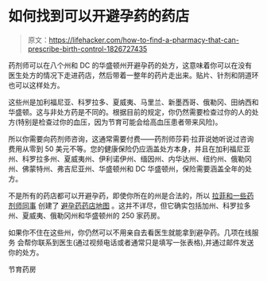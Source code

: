 # 如何找到可以开避孕药的药店

> 原文：<https://lifehacker.com/how-to-find-a-pharmacy-that-can-prescribe-birth-control-1826727435>

药剂师可以在八个州和 DC 的华盛顿州开避孕药的处方，这意味着你可以在没有医生处方的情况下走进药店，然后带着一整年的药片走出来。贴片、针剂和阴道环也可以这样处方。



这些州是加利福尼亚、科罗拉多、夏威夷、马里兰、新墨西哥、俄勒冈、田纳西和华盛顿。这与非处方药是不同的。根据目前的规定，你仍然需要检查过你的人的处方(特别是检查过你的血压，因为节育可能会给高血压患者带来风险)。

所以你需要向药剂师咨询，这通常需要付费——药剂师莎莉·拉菲说她听说过咨询费用从零到 50 美元不等。您的健康保险仍应涵盖处方本身，并且在加利福尼亚州、科罗拉多州、夏威夷州、伊利诺伊州、缅因州、内华达州、纽约州、俄勒冈州、佛蒙特州、弗吉尼亚州、华盛顿州和 DC 华盛顿州，保险需要涵盖全年的处方。

不是所有的药店都可以开避孕药，即使你所在的州是合法的，所以 [拉菲和一些药剂师同事](https://birthcontrolpharmacist.com/about/) 创建了 [避孕药药店地图](https://www.birthcontrolpharmacies.com/) 。这并不详尽，但它确实包括加州、科罗拉多州、夏威夷、俄勒冈州和华盛顿州的 250 家药房。

如果你不住在这些州，你仍然可以不用亲自去看医生就能拿到避孕药。几项在线服务 会帮你联系到医生(通过视频电话或者通常只是填写一张表格),并通过邮件发送你的处方。

节育药房